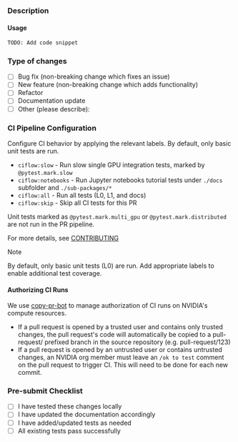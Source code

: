 ### Description
<!-- Provide a detailed description of the changes in this PR -->

#### Usage
<!--- How does a user interact with the changed code -->
```python
TODO: Add code snippet
```

### Type of changes
<!-- Mark the relevant option with an [x] -->

- [ ]  Bug fix (non-breaking change which fixes an issue)
- [ ]  New feature (non-breaking change which adds functionality)
- [ ]  Refactor
- [ ]  Documentation update
- [ ]  Other (please describe):

### CI Pipeline Configuration
Configure CI behavior by applying the relevant labels. By default, only basic unit tests are run.

- `ciflow:slow` - Run slow single GPU integration tests, marked by `@pytest.mark.slow`
- `ciflow:notebooks` - Run Jupyter notebooks tutorial tests under `./docs` subfolder and `./sub-packages/*`
- `ciflow:all` - Run all tests (L0, L1, and docs)
- `ciflow:skip` - Skip all CI tests for this PR

Unit tests marked as `@pytest.mark.multi_gpu` or `@pytest.mark.distributed` are not run in the PR pipeline.


For more details, see [CONTRIBUTING](CONTRIBUTING.md)

> [!NOTE]
> By default, only basic unit tests (L0) are run. Add appropriate labels to enable additional test coverage.

#### Authorizing CI Runs

We use [copy-pr-bot](https://docs.gha-runners.nvidia.com/apps/copy-pr-bot/#automation) to manage authorization of CI
runs on NVIDIA's compute resources.

* If a pull request is opened by a trusted user and contains only trusted changes, the pull request's code will
  automatically be copied to a pull-request/ prefixed branch in the source repository (e.g. pull-request/123)
* If a pull request is opened by an untrusted user or contains untrusted changes, an NVIDIA org member must leave an
  `/ok to test` comment on the pull request to trigger CI. This will need to be done for each new commit.

### Pre-submit Checklist
<!--- Ensure all items are completed before submitting -->

 - [ ] I have tested these changes locally
 - [ ] I have updated the documentation accordingly
 - [ ] I have added/updated tests as needed
 - [ ] All existing tests pass successfully
